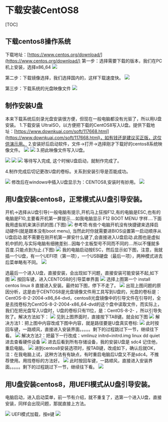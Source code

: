 # 下载安装CentOS8
[TOC]

## 下载centos8操作系统
下载地址：[https://www.centos.org/download/](https://www.centos.org/download/)
第一步：选择需要下载的版本，我们在PC机上安装，选择x86_64
![](./_image/2020-09-17-15-59-36.jpg)

第二步：下载镜像选择，我们选择国内的，这样下载速度快。
![](./_image/2020-09-17-16-06-29.jpg)

第三步：下载系统的光盘映像文件
![](./_image/2020-09-17-16-09-56.jpg)

## 制作安装U盘
本来下载系统后刻录光盘安装很方便，但现在一般电脑都没有光驱了，所以用U盘安装。
1.下载安装 UltraISO，以方便把下载的CentOS8写入U盘。提供下载地址：[https://www.downkuai.com/soft/117668.html](https://www.downkuai.com/soft/117668.html)，如有钱还是建议买正版，这仅供演示用。
2.安装好后启动软件，文件->打开->选择刚才下载好的centos8系统映像文件。
![](./_image/2020-09-17-16-22-16.jpg)
![](./_image/2020-09-17-16-22-48.jpg)
3.把此映像文件写入U盘。

![](./_image/2020-09-17-16-23-44.jpg)
![](./_image/2020-09-17-16-29-37.jpg)
![](./_image/2020-09-17-16-30-31.jpg)
等待写入完成,
这个时候U盘启动，就制作完成了。

4.制作完成后切记更改U盘的卷标。关系到安装引导是否能成功。

![](./_image/2020-09-17-16-39-16.jpg)
修改后在windows中插入U盘显示为：CENTOS8,安装时有妙用。
![](./_image/2020-09-17-16-39-50.jpg)

## 用U盘安装centos8，正常模式从U盘引导安装。
开机->选择从U盘引导(一般电脑有提示,开机马上狂按F12,有的电脑是ESC,也有的电脑是F10,主要看开机第一屏提示....如我电脑显示   F12 BOOT MENU  字样....下面我用虚拟机来演示抓的图.(下图)
![](./_image/2020-09-17-16-48-42.jpg)
参考项:有些个电脑开机没有快捷键来选择启动硬件(就是跟本没有boot menu), 当然此时你就需要进BIOS设置第一启动顺序从U盘启动.就不需要在刚开机第一屏安什么键了,会直接进入U盘启动.此图也是虚拟机中抓的,与实际电脑有细微差别...因每个主板型号不同而不同的....所以不懂就多百度.只能点到为止.(下图)
![](./_image/2020-09-17-16-55-16.jpg)
我的电脑启动按ESC，然后显示如下图，注意，我就插一个U盘，有一个UEFI项（第一项），一个USB硬盘（最后一项），两种模式进去后菜单略有不同。
![](./_image/2020-09-17-19-11-33.jpg)

选最后一个进入U盘，直接安装，会出现如下问题，直接安装可能安装不起,如下图
![](./_image/2020-09-17-19-15-12.jpg)
按回车键，进入CENTOS8的引导菜单界面
![](./_image/2020-09-17-19-18-19.jpg)
选择上图第一个 install centos linux 8 直接进入安装。最终如下图，停下不走了。
![](./_image/2020-09-17-19-21-32.jpg)
出现上图问题的原因分析，这是由于CENTOS8是光盘镜像文件用工具写到U盘的，光盘的卷标是：CentOS-8-2-2004-x86_64-dvd，centos8光盘镜像中的引导文件在引导时，全是去找卷标为CentOS-8-2-2004-x86_64-dvd的这个盘中读取文件，而实际上，我们在把光盘写入U盘时，U盘的卷标只有11位，是：CentOS-8-2- ，所以引导失败了。解决方法如下：
![](./_image/2020-09-17-19-18-19.jpg)
见到上图界面时，直接按下TAB键。就会如下图
![](./_image/2020-09-17-19-30-49.jpg)
解决方法1：把上图中内容改成下图中内容，就是路径要是U盘真实卷标:
![](./_image/2020-09-17-19-39-59.jpg)
此时按回车键，一路顺风，直接进入安装界面。。。。。剩下的过程跳过下一节，继续往下看。
![](./_image/2020-09-17-19-43-06.jpg)
解决方法2：把最下一行改成：vmlinuz initrd=initrd.img linux dd quiet    进去查看硬件设备
![](./_image/2020-09-17-19-55-53.jpg)
进去后看到所有存储设备，我的安装U盘是  sdc4  记住他，重启电脑。
![](./_image/2020-09-17-19-57-39.jpg)
进到centos8安装选项时，按TAB键，改成如下，确认后就OK，注：在我电脑上试，这种方法有有缺点，有时重启电脑后U盘又不是sdc4。不推荐使用。用找卷标的方法好。
![](./_image/2020-09-17-20-00-04.jpg)
此时按回车键，一路顺风，直接进入安装界面。。。。。剩下的过程跳过下一节，继续往下看。
![](./_image/2020-09-17-19-43-06.jpg)

## 用U盘安装centos8，用UEFI模式从U盘引导安装。
电脑启动，进入启动菜单，前一节有介绍，就不重复了，选第一个进入U盘，直接安装，同样会出现问题，那就直接上方法。

![](./_image/2020-09-17-20-06-48.jpg)
UEFI模式加载，按e键
![](./_image/2020-09-17-20-08-10.jpg)
